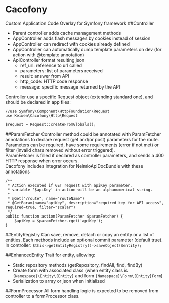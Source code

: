 # Cacofony
Custom Application Code Overlay for Symfony framework
##Controller
* Parent controller adds cache management methods
* AppController adds flash messages by cookies instead of session
* AppController can redirect with cookies already defined
* AppController can automatically dump template parameters on dev
(for action with @template annotation)
* ApiController format resulting json
    * ref_url: reference to url called
    * parameters: list of parameters received
    * result: answer from API
    * http_code: HTTP code response
    * message: specific message returned by the API

Controller use a specific Request object (extending standard one),
and should be declared in app files:
```
//use Symfony\Component\HttpFoundation\Request
use Keiwen\Cacofony\Http\Request
 
$request = Request::createFromGlobals();
```

##ParamFetcher
Controller method could be annotated with ParamFetcher annotations
to declare request (get and/or post) parameters for the route. 
Parameters can be required, have some requirements (error if not met)
or filter (invalid chars removed without error triggered).   
ParamFetcher is filled if declared as controller parameters, and sends
a 400 HTTP response when error occurs.  
Cacofony includes integration for NelmioApiDocBundle with these annotations
```
/**
 * Action executed if GET request with apiKey parameter.
 * variable '$apiKey' in action will be an alphanumerical string.
 *
 * @Get("/route", name="routeName")
 * @GetParam(name="apiKey", description="required key for API access", required=true, filter="scalar")
 */
public function action(ParamFetcher $paramFetcher) {
    $apiKey = $paramFetcher->get('apiKey');
}
```

##EntityRegistry
Can save, remove, detach or copy an entity or a list of entities.
Each methods include an optional commit parameter (default true).
In controller: `$this->getEntityRegistry()->saveObject($entity);`

##EnhancedEntity
Trait for entity, allowing:
* Static repository methods (getRepository, findAll, find, findBy)
* Create form with associated class (when entity class is
`{Namespace}\Entity\{Entity}` and form `{Namespace}\Form\{Entity}Form`)
* Serialization to array or json when initialized

##FormProcessor
All form handling logic is expected to be removed from controller
to a formProcessor class. 
